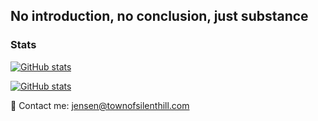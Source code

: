 ## No introduction, no conclusion, just substance

<h3>Stats</h3>

[![GitHub stats](https://github-readme-stats.vercel.app/api?username=Jensen330&show_icons=true&theme=merko)](https://github.com/Jensen330/)


[![GitHub stats](https://visitor-badge.laobi.icu/badge?page_id=Jensen330.readme.visitor-badge)](https://github.com/Jensen330/) 


🔪 Contact me: jensen@townofsilenthill.com
